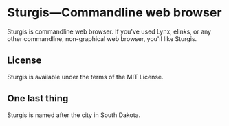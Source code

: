 # Sturgis—Commandline web browser

Sturgis is commandline web browser. If you've used Lynx,
elinks, or any other commandline, non-graphical web browser,
you'll like Sturgis.

## License

Sturgis is available under the terms of the MIT License.

## One last thing

Sturgis is named after the city in South Dakota.

